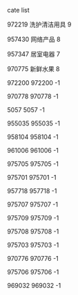 cate list

972219 洗护清洁用具 9

957430 网络产品 8

957347 居室电器 7

970775 新鲜水果 8

972200 972200 -1

970778 970778 -1

5057 5057 -1

955035 955035 -1

958104 958104 -1

961006 961006 -1

975705 975705 -1

975701 975701 -1

957718 957718 -1

975707 975707 -1

975709 975709 -1

975708 975708 -1

975703 975703 -1

970776 970776 -1

975706 975706 -1

969032 969032 -1

